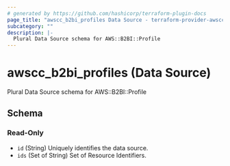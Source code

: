 ```yaml
---
# generated by https://github.com/hashicorp/terraform-plugin-docs
page_title: "awscc_b2bi_profiles Data Source - terraform-provider-awscc"
subcategory: ""
description: |-
  Plural Data Source schema for AWS::B2BI::Profile
---
```


# awscc_b2bi_profiles (Data Source)

Plural Data Source schema for AWS::B2BI::Profile



<!-- schema generated by tfplugindocs -->
## Schema

### Read-Only

- `id` (String) Uniquely identifies the data source.
- `ids` (Set of String) Set of Resource Identifiers.
